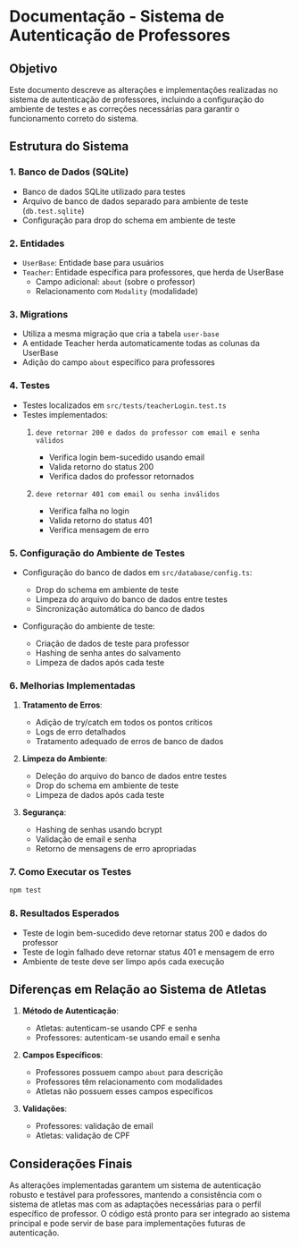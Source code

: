 # Documentação - Sistema de Autenticação de Professores

## Objetivo
Este documento descreve as alterações e implementações realizadas no sistema de autenticação de professores, incluindo a configuração do ambiente de testes e as correções necessárias para garantir o funcionamento correto do sistema.

## Estrutura do Sistema

### 1. Banco de Dados (SQLite)
- Banco de dados SQLite utilizado para testes
- Arquivo de banco de dados separado para ambiente de teste (`db.test.sqlite`)
- Configuração para drop do schema em ambiente de teste

### 2. Entidades
- `UserBase`: Entidade base para usuários
- `Teacher`: Entidade específica para professores, que herda de UserBase
  - Campo adicional: `about` (sobre o professor)
  - Relacionamento com `Modality` (modalidade)

### 3. Migrations
- Utiliza a mesma migração que cria a tabela `user-base`
- A entidade Teacher herda automaticamente todas as colunas da UserBase
- Adição do campo `about` específico para professores

### 4. Testes
- Testes localizados em `src/tests/teacherLogin.test.ts`
- Testes implementados:
  1. `deve retornar 200 e dados do professor com email e senha válidos`
     - Verifica login bem-sucedido usando email
     - Valida retorno do status 200
     - Verifica dados do professor retornados
  
  2. `deve retornar 401 com email ou senha inválidos`
     - Verifica falha no login
     - Valida retorno do status 401
     - Verifica mensagem de erro

### 5. Configuração do Ambiente de Testes
- Configuração do banco de dados em `src/database/config.ts`:
  - Drop do schema em ambiente de teste
  - Limpeza do arquivo do banco de dados entre testes
  - Sincronização automática do banco de dados
  
- Configuração do ambiente de teste:
  - Criação de dados de teste para professor
  - Hashing de senha antes do salvamento
  - Limpeza de dados após cada teste

### 6. Melhorias Implementadas
1. **Tratamento de Erros**:
   - Adição de try/catch em todos os pontos críticos
   - Logs de erro detalhados
   - Tratamento adequado de erros de banco de dados

2. **Limpeza do Ambiente**:
   - Deleção do arquivo do banco de dados entre testes
   - Drop do schema em ambiente de teste
   - Limpeza de dados após cada teste

3. **Segurança**:
   - Hashing de senhas usando bcrypt
   - Validação de email e senha
   - Retorno de mensagens de erro apropriadas

### 7. Como Executar os Testes
```bash
npm test
```

### 8. Resultados Esperados
- Teste de login bem-sucedido deve retornar status 200 e dados do professor
- Teste de login falhado deve retornar status 401 e mensagem de erro
- Ambiente de teste deve ser limpo após cada execução

## Diferenças em Relação ao Sistema de Atletas
1. **Método de Autenticação**:
   - Atletas: autenticam-se usando CPF e senha
   - Professores: autenticam-se usando email e senha

2. **Campos Específicos**:
   - Professores possuem campo `about` para descrição
   - Professores têm relacionamento com modalidades
   - Atletas não possuem esses campos específicos

3. **Validações**:
   - Professores: validação de email
   - Atletas: validação de CPF

## Considerações Finais
As alterações implementadas garantem um sistema de autenticação robusto e testável para professores, mantendo a consistência com o sistema de atletas mas com as adaptações necessárias para o perfil específico de professor. O código está pronto para ser integrado ao sistema principal e pode servir de base para implementações futuras de autenticação.
